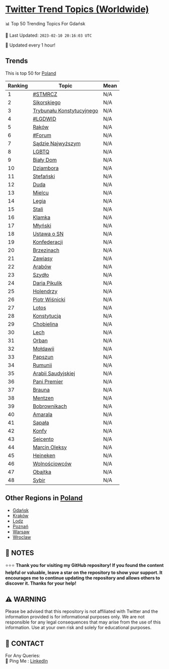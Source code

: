 [Twitter Trend Topics (Worldwide)](https://github.com/ErcinDedeoglu/Twitter-Trend-Topics)
==========


📊 Top 50 Trending Topics For Gdańsk

📆 Last Updated: `2023-02-10 20:16:03 UTC`

🔧 Updated every 1 hour!


## Trends

This is top 50 for [Poland](</Poland>)

| Ranking | Topic | Mean |
| ------- | ------------ | ------------ |
| 1 | [#STMRCZ](http://twitter.com/search?q=%23STMRCZ) | N/A |
| 2 | [Sikorskiego](http://twitter.com/search?q=Sikorskiego) | N/A |
| 3 | [Trybunału Konstytucyjnego](http://twitter.com/search?q=Trybuna%c5%82u+Konstytucyjnego) | N/A |
| 4 | [#LGDWID](http://twitter.com/search?q=%23LGDWID) | N/A |
| 5 | [Raków](http://twitter.com/search?q=Rak%c3%b3w) | N/A |
| 6 | [#Forum](http://twitter.com/search?q=%23Forum) | N/A |
| 7 | [Sądzie Najwyższym](http://twitter.com/search?q=S%c4%85dzie+Najwy%c5%bcszym) | N/A |
| 8 | [LGBTQ](http://twitter.com/search?q=LGBTQ) | N/A |
| 9 | [Biały Dom](http://twitter.com/search?q=Bia%c5%82y+Dom) | N/A |
| 10 | [Dziambora](http://twitter.com/search?q=Dziambora) | N/A |
| 11 | [Stefański](http://twitter.com/search?q=Stefa%c5%84ski) | N/A |
| 12 | [Duda](http://twitter.com/search?q=Duda) | N/A |
| 13 | [Mielcu](http://twitter.com/search?q=Mielcu) | N/A |
| 14 | [Legia](http://twitter.com/search?q=Legia) | N/A |
| 15 | [Stali](http://twitter.com/search?q=Stali) | N/A |
| 16 | [Klamka](http://twitter.com/search?q=Klamka) | N/A |
| 17 | [Młyński](http://twitter.com/search?q=M%c5%82y%c5%84ski) | N/A |
| 18 | [Ustawa o SN](http://twitter.com/search?q=Ustawa+o+SN) | N/A |
| 19 | [Konfederacji](http://twitter.com/search?q=Konfederacji) | N/A |
| 20 | [Brzezinach](http://twitter.com/search?q=Brzezinach) | N/A |
| 21 | [Zawiasy](http://twitter.com/search?q=Zawiasy) | N/A |
| 22 | [Arabów](http://twitter.com/search?q=Arab%c3%b3w) | N/A |
| 23 | [Szydło](http://twitter.com/search?q=Szyd%c5%82o) | N/A |
| 24 | [Daria Pikulik](http://twitter.com/search?q=Daria+Pikulik) | N/A |
| 25 | [Holendrzy](http://twitter.com/search?q=Holendrzy) | N/A |
| 26 | [Piotr Wiśnicki](http://twitter.com/search?q=Piotr+Wi%c5%9bnicki) | N/A |
| 27 | [Lotos](http://twitter.com/search?q=Lotos) | N/A |
| 28 | [Konstytucją](http://twitter.com/search?q=Konstytucj%c4%85) | N/A |
| 29 | [Chobielina](http://twitter.com/search?q=Chobielina) | N/A |
| 30 | [Lech](http://twitter.com/search?q=Lech) | N/A |
| 31 | [Orban](http://twitter.com/search?q=Orban) | N/A |
| 32 | [Mołdawii](http://twitter.com/search?q=Mo%c5%82dawii) | N/A |
| 33 | [Papszun](http://twitter.com/search?q=Papszun) | N/A |
| 34 | [Rumunii](http://twitter.com/search?q=Rumunii) | N/A |
| 35 | [Arabii Saudyjskiej](http://twitter.com/search?q=Arabii+Saudyjskiej) | N/A |
| 36 | [Pani Premier](http://twitter.com/search?q=Pani+Premier) | N/A |
| 37 | [Brauna](http://twitter.com/search?q=Brauna) | N/A |
| 38 | [Mentzen](http://twitter.com/search?q=Mentzen) | N/A |
| 39 | [Bobrownikach](http://twitter.com/search?q=Bobrownikach) | N/A |
| 40 | [Amarala](http://twitter.com/search?q=Amarala) | N/A |
| 41 | [Sapała](http://twitter.com/search?q=Sapa%c5%82a) | N/A |
| 42 | [Konfy](http://twitter.com/search?q=Konfy) | N/A |
| 43 | [Seicento](http://twitter.com/search?q=Seicento) | N/A |
| 44 | [Marcin Oleksy](http://twitter.com/search?q=Marcin+Oleksy) | N/A |
| 45 | [Heineken](http://twitter.com/search?q=Heineken) | N/A |
| 46 | [Wolnościowców](http://twitter.com/search?q=Wolno%c5%9bciowc%c3%b3w) | N/A |
| 47 | [Obajtka](http://twitter.com/search?q=Obajtka) | N/A |
| 48 | [Sybir](http://twitter.com/search?q=Sybir) | N/A |



## Other Regions in [Poland](</Poland>)

* [Gdańsk](</Poland/Gdańsk.md>)
* [Kraków](</Poland/Kraków.md>)
* [Lodz](</Poland/Lodz.md>)
* [Poznań](</Poland/Poznań.md>)
* [Warsaw](</Poland/Warsaw.md>)
* [Wroclaw](</Poland/Wroclaw.md>)



## 📝 NOTES

⭐⭐⭐ **Thank you for visiting my GitHub repository! If you found the content helpful or valuable, leave a star on the repository to show your support. It encourages me to continue updating the repository and allows others to discover it. Thanks for your help!**


## ⚠️ WARNING

Please be advised that this repository is not affiliated with Twitter and the information provided is for informational purposes only. We are not responsible for any legal consequences that may arise from the use of this information. Use at your own risk and solely for educational purposes.


## 📨 CONTACT

 For Any Queries:  
            🏓 Ping Me : [LinkedIn](https://www.linkedin.com/in/ercindedeoglu/)
